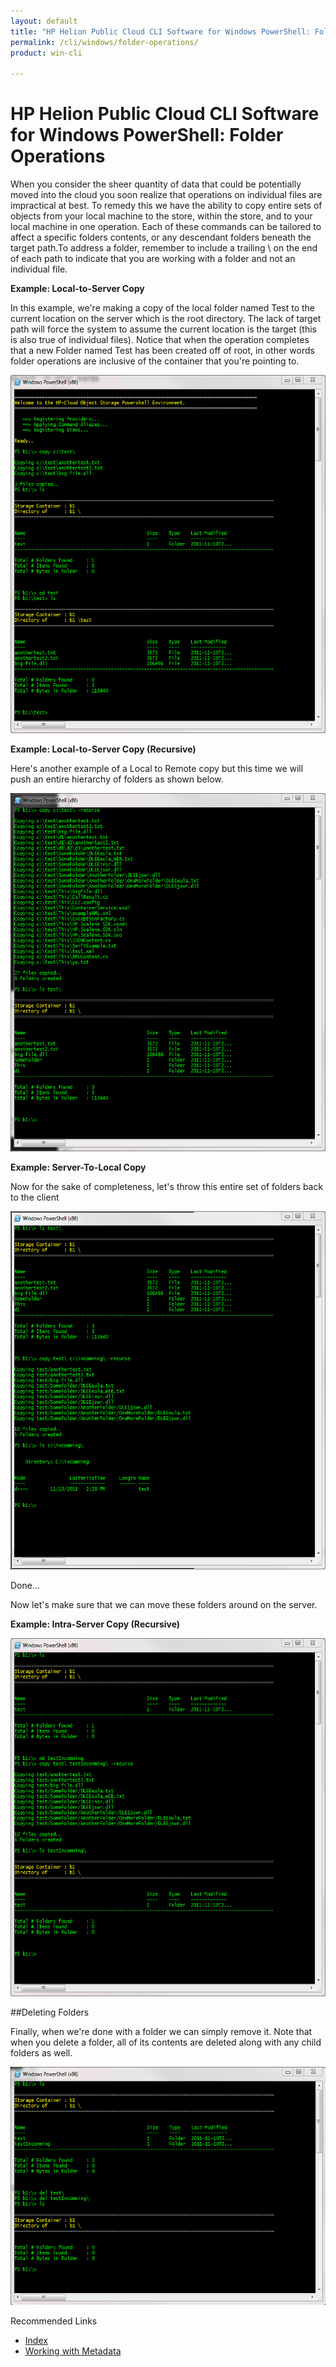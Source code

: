 ```yaml
---
layout: default
title: "HP Helion Public Cloud CLI Software for Windows PowerShell: Folder Operations"
permalink: /cli/windows/folder-operations/
product: win-cli

---
```

# HP Helion Public Cloud CLI Software for Windows PowerShell: Folder Operations

When you consider the sheer quantity of data that could be potentially moved into the cloud you soon realize that operations on individual files are impractical at best. To remedy this we have the ability to copy entire sets of objects from your local machine to
the store, within the store, and to your local machine in one operation. Each of these commands can be tailored to affect a specific folders contents, or any descendant folders beneath the target path.To address a folder, remember to include a trailing \ on the 
end of each path to indicate that you are working with a folder and not an individual file.

**Example: Local-to-Server Copy**

In this example, we're making a copy of the local folder named Test to the current location on the server which is the root directory. The lack of target path will force the system to assume the current location is the target (this is also true of individual files).
Notice that when the operation completes that a new Folder named Test has been created off of root, in other words folder operations are inclusive of the container that you're pointing to.

<img src="media/CopyL2SNonRecursive.png" width="580" height="573" alt="" />

**Example: Local-to-Server Copy (Recursive)**

Here's another example of a Local to Remote copy but this time we will push an entire hierarchy of folders as shown below.

<img src="media/CopyL2SRecursive.png" width="580" height="573" alt="" />

**Example: Server-To-Local Copy**

Now for the sake of completeness, let's throw this entire set of folders back to the client

<img src="media/CopyS2L.png" width="580" height="573" alt="" />

Done...

Now let's make sure that we can move these folders around on the server.

**Example: Intra-Server Copy (Recursive)**

<img src="media/CopyIntraserverRecursive.png" width="580" height="573" alt="" />

##Deleting Folders

Finally, when we're done with a folder we can simply remove it. Note that when you delete a folder, all of its contents are deleted along with any child folders as well.

<img src="media/DeleteFolders.png" width="580" height="381" alt="" />

Recommended Links

+ [Index](/cli/windows)
+ [Working with Metadata](/cli/windows/metadata)
